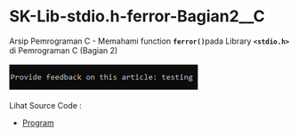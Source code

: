 # SK-Lib-stdio.h-ferror-Bagian2__C
Arsip Pemrograman C - Memahami function <code><b>ferror()</b></code>pada Library <code><b>&lt;stdio.h></b></code> di Pemrograman C (Bagian 2)<br><br>
<img src="https://github.com/RizkyKhapidsyah/SK-Lib-stdio.h-ferror-Bagian2__C/blob/master/SK-Lib-stdio.h-ferror-Bagian2__C/x64/result/001.PNG"><br><br>
Lihat Source Code : <br>
- <a href="https://github.com/RizkyKhapidsyah/SK-Lib-stdio.h-ferror-Bagian2__C/blob/master/SK-Lib-stdio.h-ferror-Bagian2__C/Source.c">Program</a>
